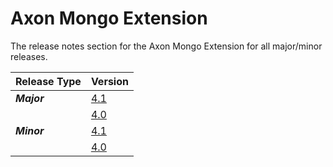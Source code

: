 # Axon Mongo Extension

The release notes section for the Axon Mongo Extension for all major/minor releases.

| Release Type | Version |
| :--- | :--- |
| _**Major**_ | [4.1](rn-mongo-major-releases.md#release-41) |
|  | [4.0](rn-mongo-major-releases.md#release-40) |
| _**Minor**_ | [4.1](rn-mongo-minor-releases.md#release-41) |
|  | [4.0](rn-mongo-minor-releases.md#release-40) |
